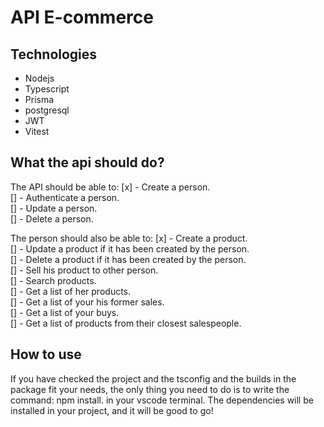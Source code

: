 # API E-commerce

## Technologies
- Nodejs
- Typescript
- Prisma
- postgresql
- JWT
- Vitest


 ## What the api should do?
 
 The API should be able to: 
 [x] - Create a person. </br>
 [] - Authenticate a person.  </br>
 [] - Update a person. </br>
 [] - Delete a person. </br>

 The person should also be able to:
 [x] - Create a product. </br>
 [] - Update a product if it has been created by the person. </br>
 [] - Delete a product if it has been created by the person. </br>
 [] - Sell his product to other person. </br>
 [] - Search products. </br>
 [] - Get a list of her products. </br>
 [] - Get a list of your his former sales. </br>
 [] - Get a list of your buys. </br>
 [] - Get a list of products from their closest salespeople.
  
 
## How to use
If you have checked the project and the tsconfig and the builds in the package fit your needs, the only thing you need to do is to write the command: npm install. in your vscode terminal.
The dependencies will be installed in your project, and it will be good to go!

